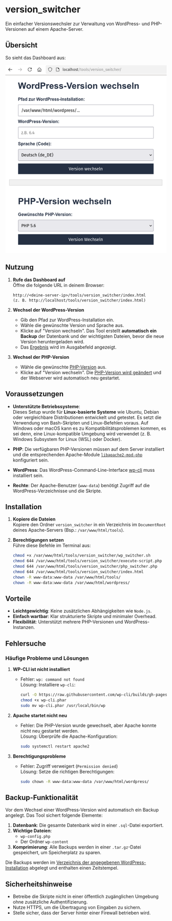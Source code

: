 # version_switcher

Ein einfacher Versionswechsler zur Verwaltung von WordPress- und PHP-Versionen auf einem Apache-Server.

## Übersicht

So sieht das Dashboard aus:

![Dashboard Screenshot](screenshots/dashboard.png)

## Nutzung

1. **Rufe das Dashboard auf**  
   Öffne die folgende URL in deinem Browser:

   ```
   http://<deine-server-ip>/tools/version_switcher/index.html
   (z. B. http://localhost/tools/version_switcher/index.html)
   ```

2. **Wechsel der WordPress-Version**

   - Gib den Pfad zur WordPress-Installation ein.
   - Wähle die gewünschte Version und Sprache aus.
   - Klicke auf "Version wechseln". Das Tool erstellt **automatisch ein Backup** der Datenbank und der wichtigsten Dateien, bevor die neue Version heruntergeladen wird.
   - Das [Ergebnis][wp-switch] wird im Ausgabefeld angezeigt.

3. **Wechsel der PHP-Version**
   - Wähle die gewünschte [PHP-Version][php-in] aus.
   - Klicke auf "Version wechseln". Die [PHP-Version wird geändert][php-out] und der Webserver wird automatisch neu gestartet.

## Voraussetzungen

- **Unterstützte Betriebssysteme**:  
  Dieses Setup wurde für **Linux-basierte Systeme** wie Ubuntu, Debian oder vergleichbare Distributionen entwickelt und getestet. Es setzt die Verwendung von Bash-Skripten und Linux-Befehlen voraus. Auf Windows oder macOS kann es zu Kompatibilitätsproblemen kommen, es sei denn, eine Linux-kompatible Umgebung wird verwendet (z. B. Windows Subsystem for Linux (WSL) oder Docker).

- **PHP**: Die verfügbaren PHP-Versionen müssen auf dem Server installiert und die entsprechenden Apache-Module [`libapache2-mod-php`](https://ubuntu.com/server/docs/how-to-install-and-configure-php#install-php) konfiguriert sein.
- **WordPress**: Das WordPress-Command-Line-Interface [wp-cli](https://wp-cli.org/) muss installiert sein.
- **Rechte**: Der Apache-Benutzer (`www-data`) benötigt Zugriff auf die WordPress-Verzeichnisse und die Skripte.

## Installation

1. **Kopiere die Dateien**  
   Kopiere den Ordner `version_switcher` in ein Verzeichnis im `DocumentRoot` deines Apache-Servers (Bsp.: `/var/www/html/tools`).

2. **Berechtigungen setzen**  
   Führe diese Befehle im Terminal aus:

   ```bash
   chmod +x /var/www/html/tools/version_switcher/wp_switcher.sh
   chmod 644 /var/www/html/tools/version_switcher/execute-script.php
   chmod 644 /var/www/html/tools/version_switcher/php_switcher.php
   chmod 644 /var/www/html/tools/version_switcher/index.html
   chown -R www-data:www-data /var/www/html/tools/
   chown -R www-data:www-data /var/www/html/wordpress/
   ```

## Vorteile

- **Leichtgewichtig**: Keine zusätzlichen Abhängigkeiten wie `Node.js`.
- **Einfach wartbar**: Klar strukturierte Skripte und minimaler Overhead.
- **Flexibilität**: Unterstützt mehrere PHP-Versionen und WordPress-Instanzen.

## Fehlersuche

### Häufige Probleme und Lösungen

1. **WP-CLI ist nicht installiert**

   - Fehler: `wp: command not found`  
     Lösung: Installiere `wp-cli`:
     ```bash
     curl -O https://raw.githubusercontent.com/wp-cli/builds/gh-pages/phar/wp-cli.phar
     chmod +x wp-cli.phar
     sudo mv wp-cli.phar /usr/local/bin/wp
     ```

2. **Apache startet nicht neu**

   - Fehler: Die PHP-Version wurde gewechselt, aber Apache konnte nicht neu gestartet werden.  
     Lösung: Überprüfe die Apache-Konfiguration:
     ```bash
     sudo systemctl restart apache2
     ```

3. **Berechtigungsprobleme**
   - Fehler: Zugriff verweigert (`Permission denied`)  
     Lösung: Setze die richtigen Berechtigungen:
     ```bash
     sudo chown -R www-data:www-data /var/www/html/wordpress/
     ```

## Backup-Funktionalität

Vor dem Wechsel einer WordPress-Version wird automatisch ein Backup angelegt. Das Tool sichert folgende Elemente:

1. **Datenbank**: Die gesamte Datenbank wird in einer `.sql`-Datei exportiert.
2. **Wichtige Dateien**:
   - `wp-config.php`
   - Der Ordner `wp-content`
3. **Komprimierung**: Alle Backups werden in einer `.tar.gz`-Datei gespeichert, um Speicherplatz zu sparen.

Die Backups werden im [Verzeichnis der angegebenen WordPress-Installation][backup] abgelegt und enthalten einen Zeitstempel.

## Sicherheitshinweise

- Betreibe die Skripte nicht in einer öffentlich zugänglichen Umgebung ohne zusätzliche Authentifizierung.
- Nutze HTTPS, um die Übertragung von Eingaben zu sichern.
- Stelle sicher, dass der Server hinter einer Firewall betrieben wird.

[backup]: screenshots/structure_backups.png
[wp-switch]: screenshots/wp-switch.png
[php-out]: screenshots/php-output.png
[php-in]: screenshots/php-switch.png
